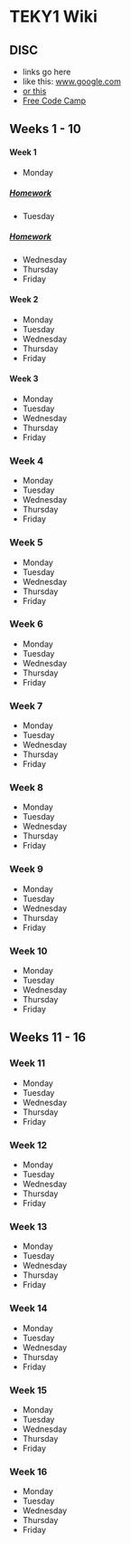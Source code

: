 # TEKY1 Wiki

## DISC
  - links go here
  - like this: www.google.com
  - [or this](www.google.com)
  - [Free Code Camp](http://www.freecodecamp.org)

## Weeks 1 - 10

#### Week 1
  - Monday
  #####	[Homework](https://docs.google.com/a/interapthq.com/document/d/1_S5dyA0MoR0UdoX_jcwNbbQVhTbv4MZk4SJSI6KylWs/edit?usp=sharing)
  - Tuesday
  #####	[Homework](https://docs.google.com/a/interapthq.com/document/d/1TJOOHSuIQyiepPUPW-psFb3v9RnjrgxmlyWuyPQFPbM/edit?usp=sharing)
  - Wednesday
  - Thursday
  - Friday

#### Week 2
  - Monday
  - Tuesday
  - Wednesday
  - Thursday
  - Friday

#### Week 3
  - Monday
  - Tuesday
  - Wednesday
  - Thursday
  - Friday

### Week 4
  - Monday
  - Tuesday
  - Wednesday
  - Thursday
  - Friday

### Week 5
  - Monday
  - Tuesday
  - Wednesday
  - Thursday
  - Friday

### Week 6
  - Monday
  - Tuesday
  - Wednesday
  - Thursday
  - Friday

### Week 7
  - Monday
  - Tuesday
  - Wednesday
  - Thursday
  - Friday

### Week 8
  - Monday
  - Tuesday
  - Wednesday
  - Thursday
  - Friday

### Week 9
  - Monday
  - Tuesday
  - Wednesday
  - Thursday
  - Friday

### Week 10
  - Monday
  - Tuesday
  - Wednesday
  - Thursday
  - Friday

## Weeks 11 - 16

### Week 11
  - Monday
  - Tuesday
  - Wednesday
  - Thursday
  - Friday

### Week 12
  - Monday
  - Tuesday
  - Wednesday
  - Thursday
  - Friday

### Week 13
  - Monday
  - Tuesday
  - Wednesday
  - Thursday
  - Friday

### Week 14
  - Monday
  - Tuesday
  - Wednesday
  - Thursday
  - Friday

### Week 15
  - Monday
  - Tuesday
  - Wednesday
  - Thursday
  - Friday

### Week 16
  - Monday
  - Tuesday
  - Wednesday
  - Thursday
  - Friday
